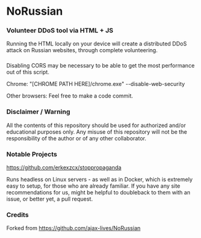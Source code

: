 # NoRussian
### Volunteer DDoS tool via HTML + JS

Running the HTML locally on your device will create a distributed DDoS attack on Russian websites, through complete volunteering.

###
Disabling CORS may be necessary to be able to get the most performance out of this script.

Chrome:
"[CHROME PATH HERE]/chrome.exe" --disable-web-security

Other browsers:
Feel free to make a code commit.

### Disclaimer / Warning

All the contents of this repository should be used for authorized and/or educational purposes only. Any misuse of this repository will not be the responsibility of the author or of any other collaborator.

### Notable Projects

https://github.com/erkexzcx/stoppropaganda

Runs headless on Linux servers - as well as in Docker, which is extremely easy to setup, for those who are already familiar.
If you have any site recommendations for us, might be helpful to doubleback to them with an issue, or better yet, a pull request.

### Credits

Forked from https://github.com/ajax-lives/NoRussian
